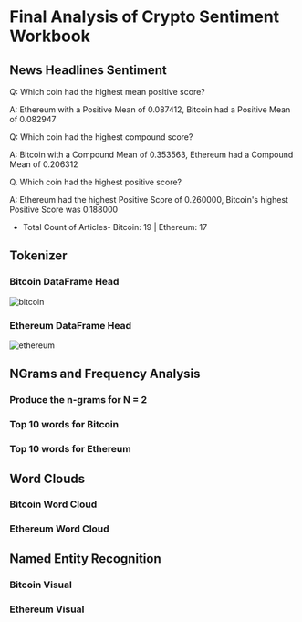 # Final Analysis of Crypto Sentiment Workbook

## News Headlines Sentiment

Q: Which coin had the highest mean positive score?

A: Ethereum with a Positive Mean of 0.087412, Bitcoin had a Positive Mean of 0.082947

Q: Which coin had the highest compound score?

A: Bitcoin with a Compound Mean of 0.353563, Ethereum had a Compound Mean of 0.206312

Q. Which coin had the highest positive score?

A: Ethereum had the highest Positive Score of 0.260000, Bitcoin's highest Positive Score was 0.188000

* Total Count of Articles- Bitcoin: 19    |     Ethereum: 17

## Tokenizer

### Bitcoin DataFrame Head
![bitcoin](bitcoin.png)

### Ethereum DataFrame Head
![ethereum](ethereum.png)


## NGrams and Frequency Analysis

### Produce the n-grams for N = 2

### Top 10 words for Bitcoin

### Top 10 words for Ethereum


## Word Clouds

### Bitcoin Word Cloud

### Ethereum Word Cloud


## Named Entity Recognition

### Bitcoin Visual

### Ethereum Visual